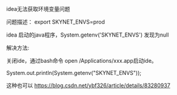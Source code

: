 
idea无法获取环境变量问题

问题描述：
export SKYNET_ENVS=prod

idea 启动的java程序，System.getenv('SKYNET_ENVS') 发现为null

解决方法: 

关闭ide，通过bash命令 open /Applications/xxx.app启动ide。

System.out.println(System.getenv("SKYNET_ENVS"));

这种也可以
https://blog.csdn.net/ybf326/article/details/83280937

